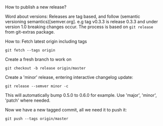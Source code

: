How to publish a new release?

Word about versions:
Releases are tag based, and follow (semantic versioning semantics)[semver.org]. e.g tag v0.3.3 is 
release 0.3.3 and under version 1.0 breaking changes occur.
The process is based on `git release` from git-extras package.

How to:
Fetch latest origin including tags
```console
git fetch --tags origin
```

Create a fresh branch to work on
```console
git checkout -b release origin/master
```

Create a 'minor' release, entering interactive changelog update:
```console
git release --semver minor -c 
```

This will automatically bump 0.5.0 to 0.6.0 for example. Use 'major', 'minor', 'patch'
where needed.

Now we have a new tagged commit, all we need it to push it:

```console
git push --tags origin/master
```

